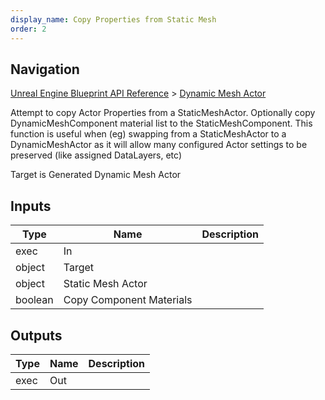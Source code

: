 ```yaml
---
display_name: Copy Properties from Static Mesh
order: 2
---
```

## Navigation

[Unreal Engine Blueprint API Reference](https://dev.epicgames.com/documentation/en-us/unreal-engine/BlueprintAPI) > [Dynamic Mesh Actor](https://dev.epicgames.com/documentation/en-us/unreal-engine/BlueprintAPI/DynamicMeshActor)

Attempt to copy Actor Properties from a StaticMeshActor. Optionally copy DynamicMeshComponent material list to the StaticMeshComponent.
This function is useful when (eg) swapping from a StaticMeshActor to a DynamicMeshActor as it will allow
many configured Actor settings to be preserved (like assigned DataLayers, etc)

Target is Generated Dynamic Mesh Actor

## Inputs

| Type | Name | Description |
| --- | --- | --- |
| exec | In |  |
| object | Target |  |
| object | Static Mesh Actor |  |
| boolean | Copy Component Materials |  |

## Outputs

| Type | Name | Description |
| --- | --- | --- |
| exec | Out |  |
